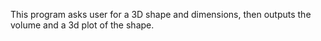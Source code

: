 This program asks user for a 3D shape and dimensions, then outputs the volume and a 3d plot of the shape.
